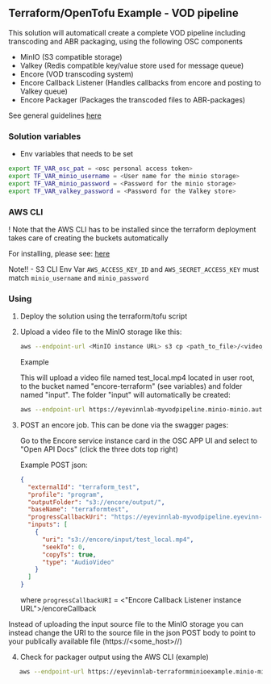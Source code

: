## Terraform/OpenTofu Example - VOD pipeline

This solution will automaticall create a complete VOD pipeline including transcoding and ABR packaging, using the following OSC components

- MinIO (S3 compatible storage)
- Valkey (Redis compatible key/value store used for message queue)
- Encore (VOD transcoding system)
- Encore Callback Listener (Handles callbacks from encore and posting to Valkey queue)
- Encore Packager (Packages the transcoded files to ABR-packages)

See general guidelines [here](../../README.md#quick-guide---general)

### Solution variables

- Env variables that needs to be set

```bash
export TF_VAR_osc_pat = <osc personal access token>
export TF_VAR_minio_username = <User name for the minio storage>
export TF_VAR_minio_password = <Password for the minio storage>
export TF_VAR_valkey_password = <Password for the Valkey store>
```

### AWS CLI

! Note that the AWS CLI has to be installed since the terraform deployment takes care of creating the buckets automatically

For installing, please see: [here](https://docs.aws.amazon.com/cli/latest/userguide/cli-chap-getting-started.html)

Note!! - S3 CLI Env Var `AWS_ACCESS_KEY_ID` and `AWS_SECRET_ACCESS_KEY` must match `minio_username` and `minio_password`

### Using

1. Deploy the solution using the terraform/tofu script
2. Upload a video file to the MinIO storage like this:

   ```bash
   aws --endpoint-url <MinIO instance URL> s3 cp <path_to_file>/<video_file_name.mp4> s3://<encore_bucket>/<folder>
   ```

   Example

   This will upload a video file named test_local.mp4 located in user root, to the bucket named "encore-terraform" (see variables) and folder named "input". The folder "input" will automatically be created:

   ```bash
   aws --endpoint-url https://eyevinnlab-myvodpipeline.minio-minio.auto.prod.osaas.io s3 cp ~/test_local.mp4 s3://encore/input/
   ```

3. POST an encore job. This can be done via the swagger pages:

   Go to the Encore service instance card in the OSC APP UI and select to "Open API Docs" (click the three dots top right)

   Example POST json:

   ```json
   {
     "externalId": "terraform_test",
     "profile": "program",
     "outputFolder": "s3://encore/output/",
     "baseName": "terraformtest",
     "progressCallbackUri": "https://eyevinnlab-myvodpipeline.eyevinn-encore-callback-listener.auto.prod.osaas.io/encoreCallback",
     "inputs": [
       {
         "uri": "s3://encore/input/test_local.mp4",
         "seekTo": 0,
         "copyTs": true,
         "type": "AudioVideo"
       }
     ]
   }
   ```

   where `progressCallbackURI` = <"Encore Callback Listener instance URL">/encoreCallback

Instead of uploading the input source file to the MinIO storage you can instead change the URI to the source file in the json POST body to point to your publically available file (https://<some_host>/<path>/<filename>)

4. Check for packager output using the AWS CLI (example)

```bash
   aws --endpoint-url https://eyevinnlab-terraformminioexample.minio-minio.auto.prod.osaas.io s3 ls s3://encore-packager --recursive
```
